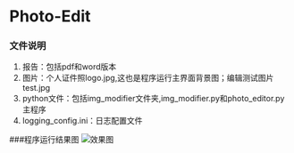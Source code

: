 # Photo-Edit

### 文件说明 
1. 报告：包括pdf和word版本
2. 图片：个人证件照logo.jpg,这也是程序运行主界面背景图；编辑测试图片test.jpg
3. python文件：包括img_modifier文件夹,img_modifier.py和photo_editor.py主程序
4. logging_config.ini：日志配置文件

###程序运行结果图
![效果图](show.jpg)
